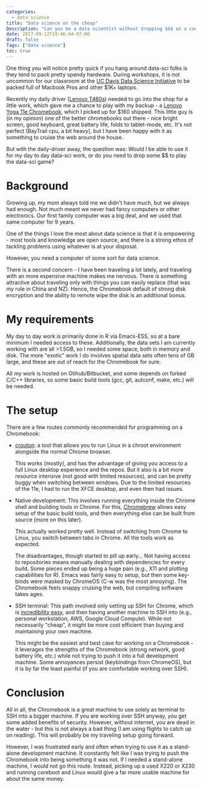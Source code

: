 ```yaml
---
categories:
  - data science
title: "Data science on the cheap"
Description: "Can you be a data scientist without dropping $$$ on a computer?"
date: 2017-09-12T19:46:04-07:00
draft: false
Tags: ["data science"]
toc: true
---
```


One thing you will notice pretty quick if you hang around data-sci
folks is they tend to pack pretty spendy hardware. During workshops,
it is not uncommon for our classroom at the [UC Davis Data Science
Initiative](dsi.ucdavis.edu) to be packed full of Macbook Pros and
other $1K+ laptops.

Recently my daily driver ([Lenovo
T460s](https://www.notebookcheck.net/Lenovo-ThinkPad-T460s-Core-i7-WQHD-Ultrabook-Review.161028.0.html))
needed to go into the shop for a little work, which gave me a chance
to play with my backup - a [Lenovo Yoga 11e
Chromebook](https://www.notebookcheck.net/Lenovo-ThinkPad-Yoga-11e-Chromebook-Review.124664.0.html),
which I picked up for $160 shipped. This little guy is (in my opinion)
one of the better chromebooks out there - nice bright screen, good
keyboard, great battery life, folds to tablet-mode, etc. It's not
perfect (BayTrail cpu, a bit heavy), but I have been happy with it as
something to cruise the web around the house.

But with the daily-driver away, the question was: Would I be able to
use it for my day to day data-sci work, or do you need to drop some $$
to play the data-sci game?

# Background

Growing up, my mom always told me we didn't have much, but we always
had enough. Not much meant we never had fancy computers or other
electronics. Our first family computer was a big deal, and we used
that same computer for 9 years.

One of the things I love the most about data science is that it is
empowering - most tools and knowledge are open source, and there is a
strong ethos of tackling problems using whatever is at your disposal.

However, you need a computer of some sort for data science.

There is a second concern - I have been traveling a lot lately, and
traveling with an more expensive machine makes me nervous. There is
something attractive about traveling only with things you can easily
replace (that was my rule in China and NZ). Hence, the Chromebook
default of strong disk encryption and the ability to remote wipe the
disk is an additional bonus.

# My requirements

My day to day work is primarily done in R via Emacs-ESS, so at a bare
minimum I needed access to these. Additionally, the data sets I am
currently working with are all >1.5GB, so I needed some space, both in
memory and disk. The more "exotic" work I do involves spatial data sets
often tens of GB large, and these are out of reach for the Chromebook
for sure.

All my work is hosted on Gtihub/Bitbucket, and some depends on forked
C/C++ libraries, so some basic build tools (gcc, git, autconf, make,
etc.) will be needed.

# The setup

There are a few routes commonly recommended for programming on a
Chromebook:

  - [crouton](https://github.com/dnschneid/crouton): a tool that
    allows you to run Linux in a chroot environment alongside the
    normal Chrome browser.
	
	This works (mostly), and has the advantage of giving you access to
    a full Linux desktop experience and the repos. But it also is a
    bit more resource intensive (not good with limited resources), and
    can be pretty buggy when switching between windows. Due to the
    limited resources of the 11e, I had to run the XFCE desktop, and
    even then had issues.
	
  - Native development: This involves running everything inside the
    Chrome shell and building tools in Chrome. For this,
    [Chromebrew](https://github.com/skycocker/chromebrew) allows easy
    setup of the basic build tools, and then everything else can be
    built from source (more on this later).
	
	This actually worked pretty well. Instead of switching from Chrome
    to Linux, you switch between tabs in Chrome. All the tools work as
    expected.
	
	The disadvantages, though started to pill up early... Not having
    access to repositories means manually dealing with dependencies
    for every build. Some pieces ended up being a huge pain (e.g., X11
    and plotting capabilities for R). Emacs was fairly easy to setup,
    but then some key-binds were masked by ChromeOS (C-w was the most
    annoying). The Chromebook feels snappy
    cruising the web, but compiling software takes ages.  
	
  - SSH terminal: This path involved only setting up SSH for Chrome,
    which is [incredibility
    easy](https://chrome.google.com/webstore/detail/secure-shell/pnhechapfaindjhompbnflcldabbghjo?hl=en),
    and then having another machine to SSH into (e.g., personal
    workstation, AWS, Google Cloud Compute). While not necessarily
    "cheap", it might be more cost efficient than buying and
    maintaining your own machine.
	
	This might be the easiest and best case for working on a
    Chromebook - it leverages the strengths of the Chromebook (strong
    network, good battery life, etc.) while not trying to push it into
    a full development machine. Some annoyances persist (keybindings
    from ChromeOS), but it is by far the least painful (if you are
    comfortable working over SSH).
	
# Conclusion 

All in all, the Chromebook is a great machine to use solely as
terminal to SSH into a bigger machine. If you are working over SSH
anyway, you get some added benefits of security. However, without
internet, you are dead in the water - but this is not always a bad
thing (I am using flights to catch up on reading). This will probably
be my traveling setup going forward.

However, I was frustrated early and often when trying to use it as a
stand-alone development machine. It constantly felt like I was trying
to push the Chromebook into being something it was not. If I needed a
stand-alone machine, I would not go this route. Instead, picking up a
used X220 or X230 and running coreboot and Linux would give a far more
usable machine for about the same money.

